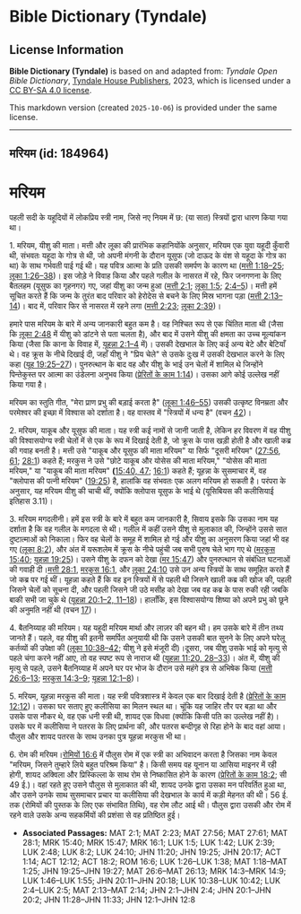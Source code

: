 # Bible Dictionary (Tyndale)

## License Information

**Bible Dictionary (Tyndale)** is based on and adapted from: _Tyndale Open Bible Dictionary_, [Tyndale House Publishers](https://tyndaleopenresources.com/), 2023, which is licensed under a [CC BY-SA 4.0 license](https://creativecommons.org/licenses/by-sa/4.0/legalcode.en).

This markdown version (created `2025-10-06`) is provided under the same license.



--------------------------------

## मरियम (id: 184964)

मरियम
=====

पहली सदी के यहूदियों में लोकप्रिय स्त्री नाम, जिसे नए नियम में छ: (या सात) स्त्रियों द्वारा धारण किया गया था।

1\. मरियम, यीशु की माता। मत्ती और लूका की प्रारंभिक कहानियोंके अनुसार, मरियम एक युवा यहूदी कुँवारी थी, संभवतः यहूदा के गोत्र से थी, जो अपनी मंगनी के दौरान यूसुफ (जो दाऊद के वंश से यहूदा के गोत्र का था) के साथ गर्भवती पाई गई थी। यह पवित्र आत्मा के प्रति उसकी समर्पण के कारण था ([मत्ती 1:18–25](https://ref.ly/Matt1:18-Matt1:25); [लूका 1:26–38](https://ref.ly/Luke1:26-Luke1:38))। इस जोड़े ने विवाह किया और पहले गलील के नासरत में रहे, फिर जनगणना के लिए बैतलहम (यूसुफ का गृहनगर) गए, जहां यीशु का जन्म हुआ ([मत्ती 2:1](https://ref.ly/Matt2:1); [लूका 1:5](https://ref.ly/Luke1:5); [2:4–5](https://ref.ly/Luke2:4-Luke2:5))। मत्ती हमें सूचित करते हैं कि जन्म के तुरंत बाद परिवार को हेरोदेस से बचने के लिए मिस्र भागना पड़ा ([मत्ती 2:13–14](https://ref.ly/Matt2:13-Matt2:14))। बाद में, परिवार फिर से नासरत में रहने लगा ([मत्ती 2:23](https://ref.ly/Matt2:23); [लूका 2:39](https://ref.ly/Luke2:39))।

हमारे पास मरियम के बारे में अन्य जानकारी बहुत कम है। वह निश्चित रूप से एक चिंतित माता थी (जैसा कि [लूका 2:48](https://ref.ly/Luke2:48) में यीशु को डांटने से पता चलता है), और बाद में उसने यीशु की क्षमता का उच्च मूल्यांकन किया (जैसा कि काना के विवाह में, [यूहन्ना 2:1–4](https://ref.ly/John2:1-John2:4) में)। उसकी देखभाल के लिए कई अन्य बेटे और बेटियाँ थे। वह क्रूस के नीचे दिखाई दी, जहाँ यीशु ने "प्रिय चेले" से उसके दुःख में उसकी देखभाल करने के लिए कहा ([यूह 19:25–27](https://ref.ly/John19:25-John19:27))। पुनरुत्थान के बाद वह और यीशु के भाई उन चेलों में शामिल थे जिन्होंने पिन्तेकुस्त पर आत्मा का उंडेलना अनुभव किया ([प्रेरितों के काम 1:14](https://ref.ly/Acts1:14))। उसका आगे कोई उल्लेख नहीं किया गया है।

मरियम का स्तुति गीत, "मेरा प्राण प्रभु की बड़ाई करता है" ([लूका 1:46–55](https://ref.ly/Luke1:46-Luke1:55)) उसकी उत्कृष्ट विनम्रता और परमेश्वर की इच्छा में विश्वास को दर्शाता है। वह वास्तव में "स्त्रियों में धन्य है" (वचन [42](https://ref.ly/Luke1:42))।

2\. मरियम, याकूब और यूसुफ की माता। यह स्त्री कई नामों से जानी जाती है, लेकिन हर विवरण में वह यीशु की विश्वासयोग्य स्त्री चेलों में से एक के रूप में दिखाई देती है, जो क्रूस के पास खड़ी होती है और खाली कब्र की गवाह बनती है। मत्ती उसे "याकूब और यूसुफ की माता मरियम" या सिर्फ "दूसरी मरियम" ([27:56, 61](https://ref.ly/Matt27:56); [28:1](https://ref.ly/Matt28:1)) कहते हैं; मरकुस ने उसे "छोटे याकूब और योसेस की माता मरियम," "योसेस की माता मरियम," या "याकूब की माता मरियम" **(**[15:40, 47](https://ref.ly/Mark15:40); [16:1](https://ref.ly/Mark16:1)) कहते हैं; यूहन्ना के सुसमाचार में, वह "क्लोपास की पत्नी मरियम" ([19:25](https://ref.ly/John19:25)) है, हालांकि वह संभवतः एक अलग मरियम हो सकती है। परंपरा के अनुसार, यह मरियम यीशु की चाची थीं, क्योंकि क्लोपास यूसुफ के भाई थे (यूसिबियस की कलीसियाई इतिहास 3\.11\)।

3\. मरियम मगदलीनी। हमें इस स्त्री के बारे में बहुत कम जानकारी है, सिवाय इसके कि उसका नाम यह दर्शाता है कि वह गलील के मगदला से थी। गलील में कहीं उसने यीशु से मुलाकात की, जिन्होंने उससे सात दुष्टात्माओं को निकाला। फिर वह चेलों के समूह में शामिल हो गई और यीशु का अनुसरण किया जहां भी वह गए ([लूका 8:2](https://ref.ly/Luke8:2)), और अंत में यरूशलेम में क्रूस के नीचे पहुंची जब सभी पुरुष चेले भाग गए थे ([मरकुस 15:40](https://ref.ly/Mark15:40); [यूहन्ना 19:25](https://ref.ly/John19:25))। उसने यीशु के दफन को देखा ([मर 15:47](https://ref.ly/Mark15:47)) और पुनरुत्थान से संबंधित घटनाओं की गवाही दी।[मत्ती 28:1](https://ref.ly/Matt28:1), [मरकुस 16:1](https://ref.ly/Mark16:1), और [लूका 24:10](https://ref.ly/Luke24:10) उसे उन अन्य स्त्रियों के साथ समूहित करते हैं जो कब्र पर गई थीं। यूहन्ना कहते हैं कि वह इन स्त्रियों में से पहली थी जिसने खाली कब्र की खोज की, पहली जिसने चेलों को सूचना दी, और पहली जिसने जी उठे मसीह को देखा जब वह कब्र के पास रुकी रही जबकि बाकी सभी जा चुके थे ([यूहन्ना 20:1–2, 11–18](https://ref.ly/John20:1-John20:2))। हालाँकि, इस विश्वासयोग्य शिष्या को अपने प्रभु को छूने की अनुमति नहीं थी (वचन [17](https://ref.ly/John20:17))।

4\. बैतनिय्याह की मरियम। यह यहूदी मरियम मार्था और लाज़र की बहन थी। हम उसके बारे में तीन तथ्य जानते हैं। पहले, वह यीशु की इतनी समर्पित अनुयायी थी कि उसने उसकी बात सुनने के लिए अपने घरेलू कर्तव्यों की उपेक्षा की ([लूका 10:38–42](https://ref.ly/Luke10:38-Luke10:42); यीशु ने इसे मंजूरी दी)।दूसरा, जब यीशु उसके भाई को मृत्यु से पहले चंगा करने नहीं आए, तो वह स्पष्ट रूप से नाराज थी ([यूहन्ना 11:20, 28–33](https://ref.ly/John11:20))। अंत में, यीशु की मृत्यु से पहले, उसने बैतनिय्याह में अपने घर पर भोज के दौरान उसे महंगे इत्र से अभिषेक किया ([मत्ती 26:6–13](https://ref.ly/Matt26:6-Matt26:13); [मरकुस 14:3–9](https://ref.ly/Mark14:3-Mark14:9); [यूहन्ना 12:1–8](https://ref.ly/John12:1-John12:8))।

5\. मरियम, यूहन्ना मरकुस की माता। यह स्त्री पवित्रशास्त्र में केवल एक बार दिखाई देती है ([प्रेरितों के काम 12:12](https://ref.ly/Acts12:12))। उसका घर सताए हुए कलीसिया का मिलन स्थल था। चूंकि यह जाहिर तौर पर बड़ा था और उसके पास नौकर थे, वह एक धनी स्त्री थी, शायद एक विधवा (क्योंकि किसी पति का उल्लेख नहीं है)। उसके घर में कलीसिया ने पतरस के लिए प्रार्थना की, और पतरस बन्दीगृह से रिहा होने के बाद वहां आया। पौलुस और शायद पतरस के साथ उनका पुत्र यूहन्ना मरकुस भी था।

6\. रोम की मरियम।[रोमियों 16:6](https://ref.ly/Rom16:6) में पौलुस रोम में एक स्त्री का अभिवादन करता है जिसका नाम केवल "मरियम, जिसने तुम्हारे लिये बहुत परिश्रम किया" है। किसी समय वह यूनान या आसिया माइनर में रही होगी, शायद अक्विला और प्रिस्किल्ला के साथ रोम से निष्कासित होने के कारण ([प्रेरितों के काम 18:2](https://ref.ly/Acts18:2); सी 49 ई.)। वहां रहते हुए उसने पौलुस से मुलाकात की थी, शायद उनके द्वारा उसका मन परिवर्तित हुआ था, और उसने उनके साथ सुसमाचार प्रचार या कलीसिया की देखभाल के कार्य में कड़ी मेहनत की थी। 56 ई. तक (रोमियों की पुस्तक के लिए एक संभावित तिथि), वह रोम लौट आई थी। पौलुस द्वारा उसकी और रोम में रहने वाले उसके अन्य सहकर्मियों की प्रशंसा से वह प्रतिष्ठित हुई।

* **Associated Passages:** MAT 2:1; MAT 2:23; MAT 27:56; MAT 27:61; MAT 28:1; MRK 15:40; MRK 15:47; MRK 16:1; LUK 1:5; LUK 1:42; LUK 2:39; LUK 2:48; LUK 8:2; LUK 24:10; JHN 11:20; JHN 19:25; JHN 20:17; ACT 1:14; ACT 12:12; ACT 18:2; ROM 16:6; LUK 1:26–LUK 1:38; MAT 1:18–MAT 1:25; JHN 19:25–JHN 19:27; MAT 26:6–MAT 26:13; MRK 14:3–MRK 14:9; LUK 1:46–LUK 1:55; JHN 20:11–JHN 20:18; LUK 10:38–LUK 10:42; LUK 2:4–LUK 2:5; MAT 2:13–MAT 2:14; JHN 2:1–JHN 2:4; JHN 20:1–JHN 20:2; JHN 11:28–JHN 11:33; JHN 12:1–JHN 12:8


